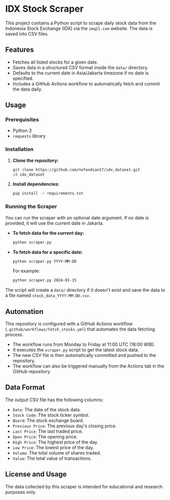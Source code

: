 # IDX Stock Scraper

This project contains a Python script to scrape daily stock data from the Indonesia Stock Exchange (IDX) via the `imq21.com` website. The data is saved into CSV files.

## Features

- Fetches all listed stocks for a given date.
- Saves data in a structured CSV format inside the `data/` directory.
- Defaults to the current date in Asia/Jakarta timezone if no date is specified.
- Includes a GitHub Actions workflow to automatically fetch and commit the data daily.

## Usage

### Prerequisites

- Python 3
- `requests` library

### Installation

1.  **Clone the repository:**
    ```bash
    git clone https://github.com/nofendian17/idx_dataset.git
    cd idx_dataset
    ```

2.  **Install dependencies:**
    ```bash
    pip install -r requirements.txt
    ```

### Running the Scraper

You can run the scraper with an optional date argument. If no date is provided, it will use the current date in Jakarta.

-   **To fetch data for the current day:**
    ```bash
    python scraper.py
    ```

-   **To fetch data for a specific date:**
    ```bash
    python scraper.py YYYY-MM-DD
    ```
    For example:
    ```bash
    python scraper.py 2024-01-15
    ```

The script will create a `data/` directory if it doesn't exist and save the data to a file named `stock_data_YYYY-MM-DD.csv`.

## Automation

This repository is configured with a GitHub Actions workflow (`.github/workflows/fetch_stocks.yml`) that automates the data fetching process.

-   The workflow runs from Monday to Friday at 11:00 UTC (18:00 WIB).
-   It executes the `scraper.py` script to get the latest stock data.
-   The new CSV file is then automatically committed and pushed to the repository.
-   The workflow can also be triggered manually from the Actions tab in the GitHub repository.

## Data Format

The output CSV file has the following columns:

-   `Date`: The date of the stock data.
-   `Stock Code`: The stock ticker symbol.
-   `Board`: The stock exchange board.
-   `Previous Price`: The previous day's closing price.
-   `Last Price`: The last traded price.
-   `Open Price`: The opening price.
-   `High Price`: The highest price of the day.
-   `Low Price`: The lowest price of the day.
-   `Volume`: The total volume of shares traded.
-   `Value`: The total value of transactions.

## License and Usage

The data collected by this scraper is intended for educational and research purposes only.
